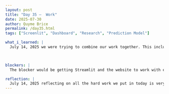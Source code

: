 ```yaml
---
layout: post
title: "Day 35 –  Work"
date: 2025-07-30
author: Quyme Brice
permalink: /day35.html
tags: ["Screenlit", "Dashboard", "Research", "Prediction Model"]

what_i_learned: |
  July 14, 2025 we were trying to combine our work together. This includes combining the website and dashboard together. Our goal is the have the dashboard accessible through the website. This will allow users to use the prediction model online. We are running into a LOT of errors. Our team is trying our best to fixs these errors. The file being too large is a huge problem.

  

blockers: |
  The blocker would be getting Streamlit and the website to work with each other. First the website is through "GitHub". Uploading our GB file to Github won't work, the file is too big. I tried to using google drive to hold the file, but it won't read the file when the code is ran. Google Drive goes through security check before accessing the file which can also cause problem. The StreamLit is ran locally when created but locally is not accessible to the public easily. Our team with the help of other lab members tried "Git", it still didn't work. I tried "gdown" which also didn't work, I tried google going around the security google do on file, IT DIDN'T WORK.

reflection: |
  July 14, 2025 reflecting on all the hard work we put in today is very interesting. We been using our technical expertise to try and get the job done. Our reflection I believe everyone can see, we always look back to see how far we came. Day by day we are closer to the end. Our team are making head-way.
---
```

